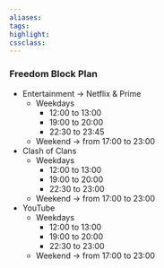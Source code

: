 ```yaml
---
aliases:  
tags:
highlight:  
cssclass:
---
```


### Freedom Block Plan
- Entertainment → Netflix & Prime
	- Weekdays 
		- 12:00 to 13:00
		- 19:00 to 20:00
		- 22:30 to 23:45
	- Weekend → from 17:00 to 23:00
- Clash of Clans
	- Weekdays 
		- 12:00 to 13:00
		- 19:00 to 20:00
		- 22:30 to 23:00
	- Weekend → from 17:00 to 23:00 
- YouTube
	- Weekdays
		- 12:00 to 13:00
		- 19:00 to 20:00
		- 22:30 to 23:00
	- Weekend → from 17:00 to 23:00